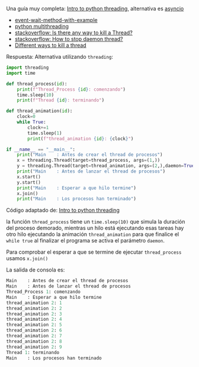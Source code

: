 Una guía muy completa: [Intro to python threading](https://realpython.com/intro-to-python-threading/), alternativa es [asyncio](https://docs.python.org/3/library/asyncio.html)
* [event-wait-method-with-example](https://www.includehelp.com/python/event-wait-method-with-example.aspx)
* [python multithreading](https://www.tutorialspoint.com/python/python_multithreading.htm)
* [stackoverflow: Is there any way to kill a Thread?](https://stackoverflow.com/q/323972/13636459)
* [stackoverflow: How to stop daemon thread?](https://stackoverflow.com/q/41131117/13636459)
* [Different ways to kill a thread](https://www.geeksforgeeks.org/python-different-ways-to-kill-a-thread/)

Respuesta:
Alternativa utilizando `threading`:
``` python
import threading
import time

def thread_process(id):
    print(f"Thread_Process {id}: comenzando")
    time.sleep(10)
    print(f"Thread {id}: terminando")

def thread_animation(id):
    clock=0
    while True:
        clock+=1
        time.sleep(1)
        print(f"thread_animation {id}: {clock}")

if __name__ == "__main__":
    print("Main    : Antes de crear el thread de procesos")
    x = threading.Thread(target=thread_process, args=(1,))
    y = threading.Thread(target=thread_animation, args=(2,),daemon=True)
    print("Main    : Antes de lanzar el thread de procesos")
    x.start()
    y.start()
    print("Main    : Esperar a que hilo termine")
    x.join()
    print("Main    : Los procesos han terminado")
```

Código adaptado de: [Intro to python threading](https://realpython.com/intro-to-python-threading/)

la función `thread_process` tiene un `time.sleep(10)` que simula la duración del proceso demorado, mientras un hilo está ejecutando esas tareas hay otro hilo ejecutando la animación `thread_animation` para que finalice el `while true` al finalizar el programa se activa el parámetro `daemon`. 

Para comprobar el esperar a que se termine de ejecutar `thread_process` usamos `x.join()`

La salida de consola es:
``` python
Main    : Antes de crear el thread de procesos
Main    : Antes de lanzar el thread de procesos
Thread_Process 1: comenzando
Main    : Esperar a que hilo termine
thread_animation 2: 1
thread_animation 2: 2
thread_animation 2: 3
thread_animation 2: 4
thread_animation 2: 5
thread_animation 2: 6
thread_animation 2: 7
thread_animation 2: 8
thread_animation 2: 9
Thread 1: terminando
Main    : Los procesos han terminado
```
